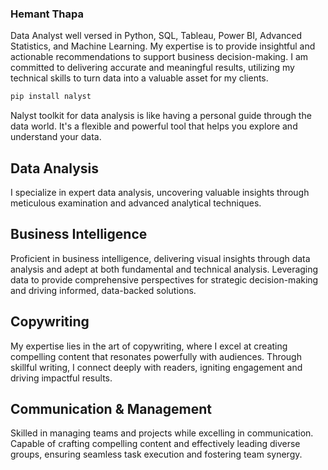 ### Hemant Thapa

Data Analyst well versed in Python, SQL, Tableau, Power BI, Advanced Statistics, and Machine Learning. 
My expertise is to provide insightful and actionable recommendations to support business decision-making. 
I am committed to delivering accurate and meaningful results, utilizing my technical skills to turn data into a valuable asset for my clients.

```bash
pip install nalyst
```

Nalyst toolkit for data analysis is like having a personal guide through the data world. It's a flexible and powerful tool that helps you explore and understand your data.



## Data Analysis
I specialize in expert data analysis, uncovering valuable insights through meticulous examination and advanced analytical techniques.

## Business Intelligence
Proficient in business intelligence, delivering visual insights through data analysis and adept at both fundamental and technical analysis. Leveraging data to provide comprehensive perspectives for strategic decision-making and driving informed, data-backed solutions.

## Copywriting
My expertise lies in the art of copywriting, where I excel at creating compelling content that resonates powerfully with audiences. Through skillful writing, I connect deeply with readers, igniting engagement and driving impactful results.

## Communication & Management
Skilled in managing teams and projects while excelling in communication. Capable of crafting compelling content and effectively leading diverse groups, ensuring seamless task execution and fostering team synergy.
